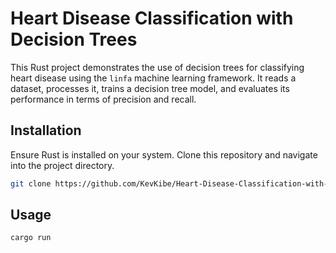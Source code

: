 # Heart Disease Classification with Decision Trees

This Rust project demonstrates the use of decision trees for classifying heart disease using the `linfa` machine learning framework. It reads a dataset, processes it, trains a decision tree model, and evaluates its performance in terms of precision and recall.

## Installation

Ensure Rust is installed on your system. Clone this repository and navigate into the project directory.

```bash
git clone https://github.com/KevKibe/Heart-Disease-Classification-with-Decision-Trees-using-Rust.git
```
## Usage

```
cargo run
```
